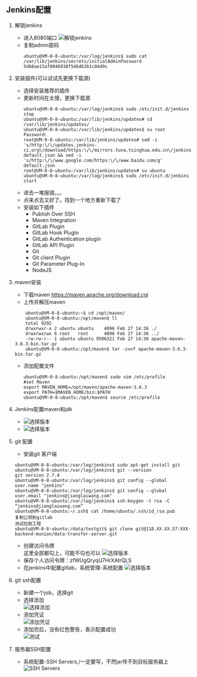 ## Jenkins配置
1. 解锁jenkins
    * 进入8080端口
    ![解锁jenkins](http://xuye-private.oss-cn-shanghai.aliyuncs.com/mackdown/Jenkins/6.png)
    * 复制admin密码
        ```shell script
        ubuntu@VM-0-8-ubuntu:/var/log/jenkins$ sudo cat /var/lib/jenkins/secrets/initialAdminPassword
        5d68ae15af8046938f546d63b1c84d9c
        ```
2. 安装插件(可以试试先更换下载源)
    * 选择安装推荐的插件
    * 更新时间在太慢，更换下载源
        ```shell script
        ubuntu@VM-0-8-ubuntu:/var/log/jenkins$ sudo /etc/init.d/jenkins stop
        ubuntu@VM-0-8-ubuntu:/var/lib/jenkins/updates# cd /var/lib/jenkins/updates/
        ubuntu@VM-0-8-ubuntu:/var/lib/jenkins/updates$ su root
        Password: 
        root@VM-0-8-ubuntu:/var/lib/jenkins/updates# sed -i 's/http:\/\/updates.jenkins-ci.org\/download/https:\/\/mirrors.tuna.tsinghua.edu.cn\/jenkins/g' default.json && sed -i 's/http:\/\/www.google.com/https:\/\/www.baidu.com/g' default.json
        root@VM-0-8-ubuntu:/var/lib/jenkins/updates# su ubuntu
        ubuntu@VM-0-8-ubuntu:/var/log/jenkins$ sudo /etc/init.d/jenkins start
        ```
    * 进去一堆报错。。。
    * 点来点去又好了。找到一个地方重新下载了
    * 安装如下插件
        * Publish Over SSH
        * Maven Integration
        * GitLab Plugin
        * GitLab Hook Plugin
        * GitLab Authentication plugin
        * GitLab API Plugin
        * Git
        * Git client Plugin
        * Git Parameter Plug-In
        * NodeJS
3. maven安装
    * 下载maven  https://maven.apache.org/download.cgi
    * 上传并解压maven
    ```shell script
        ubuntu@VM-0-8-ubuntu:~$ cd /opt/maven/
        ubuntu@VM-0-8-ubuntu:/opt/maven$ ll
        total 9292
        drwxrwxr-x 2 ubuntu ubuntu    4096 Feb 27 14:36 ./
        drwxrwxrwx 6 root   root      4096 Feb 27 14:36 ../
        -rw-rw-r-- 1 ubuntu ubuntu 9506321 Feb 27 14:36 apache-maven-3.6.3-bin.tar.gz
        ubuntu@VM-0-8-ubuntu:/opt/maven$ tar -zxvf apache-maven-3.6.3-bin.tar.gz 
    ```
    * 添加配置文件
        ```shell script
        ubuntu@VM-0-8-ubuntu:/opt/maven$ sudo vim /etc/profile
        #set Maven
        export MAVEN_HOME=/opt/maven/apache-maven-3.6.3
        export PATH=$MAVEN_HOME/bin:$PATH
        ubuntu@VM-0-8-ubuntu:/opt/maven$ source /etc/profile
        ```
4. Jenkins配置maven和jdk
    * ![选择版本](http://xuye-private.oss-cn-shanghai.aliyuncs.com/mackdown/Jenkins/7.png)
    * ![选择版本](http://xuye-private.oss-cn-shanghai.aliyuncs.com/mackdown/Jenkins/8.png)
5. git 配置
    * 安装git 客户端
    ```shell script
    ubuntu@VM-0-8-ubuntu:/var/log/jenkins$ sudo apt-get install git
    ubuntu@VM-0-8-ubuntu:/var/log/jenkins$ git --version
    git version 2.7.4
    ubuntu@VM-0-8-ubuntu:/var/log/jenkins$ git config --global user.name "jenkins"
    ubuntu@VM-0-8-ubuntu:/var/log/jenkins$ git config --global user.email "jenkins@jianglaiwang.com"
    ubuntu@VM-0-8-ubuntu:/var/log/jenkins$ ssh-keygen -t rsa -C “jenkins@jianglaiwang.com”
    ubuntu@VM-0-8-ubuntu:~/.ssh$ cat /home/ubuntu/.ssh/id_rsa.pub
    复制公钥到gitlab
    测试拉取工程
    ubuntu@VM-0-8-ubuntu:/data/testgit$ git clone git@118.XX.XX.57:XXX-backend-munion/data-transfer-server.git
    ```
    * 创建访问令牌
      <br>这里全部都勾上，可能不勾也可以
      ![选择版本](http://xuye-private.oss-cn-shanghai.aliyuncs.com/mackdown/Jenkins/10.png)
    * 保存个人访问令牌：zfWUgQryqU7HrXAtrQLS
    * 在jenkins中配置gitlab，系统管理-系统配置
    ![选择版本](http://xuye-private.oss-cn-shanghai.aliyuncs.com/mackdown/Jenkins/11.png)
6. git ssh配置
    * 新建一个job，选择git
    * 选择添加
    <br>![选择添加](http://xuye-private.oss-cn-shanghai.aliyuncs.com/mackdown/Jenkins/12.png)
    * 添加凭证
    <br>![添加凭证](http://xuye-private.oss-cn-shanghai.aliyuncs.com/mackdown/Jenkins/13.png)
    * 添加完后，没有红色警告，表示配置成功
    <br>![测试](http://xuye-private.oss-cn-shanghai.aliyuncs.com/mackdown/Jenkins/14.png)
    
7. 服务器SSH配置
    * 系统配置-SSH Servers,/一定要写，不然jar传不到目标服务器上
    <br>![SSH Servers](http://xuye-private.oss-cn-shanghai.aliyuncs.com/mackdown/Jenkins/31.png)